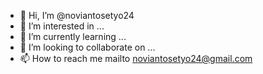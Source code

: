 - 👋 Hi, I’m @noviantosetyo24
- 👀 I’m interested in ...
- 🌱 I’m currently learning ...
- 💞️ I’m looking to collaborate on ...
- 📫 How to reach me mailto noviantosetyo24@gmail.com

<!---
noviantosetyo24/noviantosetyo24 is a ✨ special ✨ repository because its `README.md` (this file) appears on your GitHub profile.
You can click the Preview link to take a look at your changes.
--->
